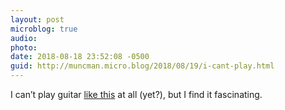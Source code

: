 ```yaml
---
layout: post
microblog: true
audio: 
photo: 
date: 2018-08-18 23:52:08 -0500
guid: http://muncman.micro.blog/2018/08/19/i-cant-play.html
---
```

I can’t play guitar [like this](https://www.youtube.com/watch?v=BEd7DdrHSxQ&feature=share) at all (yet?), but I find it fascinating.  
